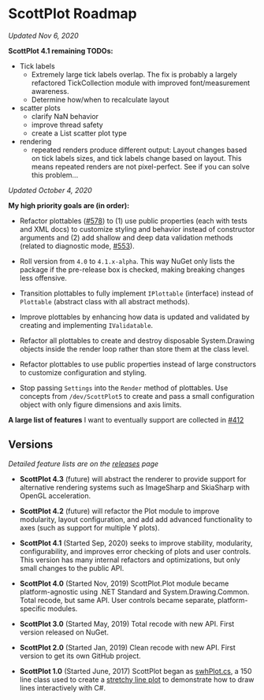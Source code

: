 # ScottPlot Roadmap

_Updated Nov 6, 2020_
 
**ScottPlot 4.1 remaining TODOs:**
  * Tick labels
    * Extremely large tick labels overlap. The fix is probably a largely refactored TickCollection module with improved font/measurement awareness.
    * Determine how/when to recalculate layout
  * scatter plots
    * clarify NaN behavior
    * improve thread safety
    * create a List scatter plot type
  * rendering
    * repeated renders produce different output: Layout changes based on tick labels sizes, and tick labels change based on layout. This means repeated renders are not pixel-perfect. See if you can solve this problem...

_Updated October 4, 2020_

**My high priority goals are (in order):**

* Refactor plottables ([#578](https://github.com/swharden/ScottPlot/issues/578)) to (1) use public properties (each with tests and XML docs) to customize styling and behavior instead of constructor arguments and (2) add shallow and deep data validation methods (related to diagnostic mode, [#553](https://github.com/swharden/ScottPlot/issues/553)).

* Roll version from `4.0` to `4.1.x-alpha`. This way NuGet only lists the package if the pre-release box is checked, making breaking changes less offensive.

* Transition plottables to fully implement `IPlottable` (interface) instead of `Plottable` (abstract class with all abstract methods).

* Improve plottables by enhancing how data is updated and validated by creating and implementing `IValidatable`.

* Refactor all plottables to create and destroy disposable System.Drawing objects inside the render loop rather than store them at the class level.

* Refactor plottables to use public properties instead of large constructors to customize configuration and styling.

* Stop passing `Settings` into the `Render` method of plottables. Use concepts from `/dev/ScottPlot5` to create and pass a small configuration object with only figure dimensions and axis limits.

**A large list of features** I want to eventually support are collected in [#412](https://github.com/swharden/ScottPlot/issues/412)

## Versions

_Detailed feature lists are on the [releases](https://github.com/swharden/ScottPlot/releases) page_

* **ScottPlot 4.3** (future) will abstract the renderer to provide support for alternative rendering systems such as ImageSharp and SkiaSharp with OpenGL acceleration.

* **ScottPlot 4.2** (future) will refactor the Plot module to improve modularity, layout configuration, and add add advanced functionality to axes (such as support for multiple Y plots).

* **ScottPlot 4.1** (Started Sep, 2020) seeks to improve stability, modularity, configurability, and improves error checking of plots and user controls. This version has many internal refactors and optimizations, but only small changes to the public API.

* **ScottPlot 4.0** (Started Nov, 2019) ScottPlot.Plot module became platform-agnostic using .NET Standard and System.Drawing.Common. Total recode, but same API. User controls became separate, platform-specific modules.

* **ScottPlot 3.0** (Started May, 2019) Total recode with new API. First version released on NuGet.

* **ScottPlot 2.0** (Started Jan, 2019) Clean recode with new API. First version to get its own GitHub project. 

* **ScottPlot 1.0** (Started June, 2017) ScottPlot began as [swhPlot.cs](https://github.com/swharden/Csharp-Data-Visualization/blob/master/projects/17-06-24_stretchy_line_plot/pixelDrawDrag2/swhPlot.cs), a 150 line class used to create a [stretchy line plot](https://github.com/swharden/Csharp-Data-Visualization/tree/master/projects/17-06-24_stretchy_line_plot) to demonstrate how to draw lines interactively with C#.
